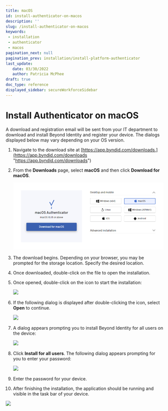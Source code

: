 ```yaml
---
title: macOS
id: install-authenticator-on-macos
description: ''
slug: /install-authenticator-on-macos
keywords: 
 - installation
 - authenticator
 - macos
pagination_next: null
pagination_prev: installation/install-platform-authenticator
last_update: 
   date: 03/30/2022
   author: Patricia McPhee
draft: true
doc_type: reference
displayed_sidebar: secureWorkforceSidebar
---
```


# Install Authenticator on macOS

A download and registration email will be sent from your IT department to download and install Beyond Identity and register your device. The dialogs displayed below may vary depending on your OS version.

1. Navigate to the download site at [https://app.byndid.com/downloads.](https://app.byndid.com/downloads "https://app.byndid.com/downloads")

2. From the **Downloads** page, select **macOS** and then click **Download for macOS**. 

   ![](../images/install/download-macos-authenticator.png)

3. The download begins. Depending on your browser, you may be prompted for the storage location. Specify the desired location.

4. Once downloaded, double-click on the file to open the installation.

5. Once opened, double-click on the icon to start the installation:  

   ![](/images/install/install_macos_icon.png)

6. If the following dialog is displayed after double-clicking the icon, select **Open** to continue. 

   ![](/images/install/download_install_macos_open_prompt.png)

7. A dialog appears prompting you to install Beyond Identity for all users on the device:   

   ![](/images/install/install_macos_install_all_users.png) 

8. Click **Install for all users**. The following dialog appears prompting for you to enter your password:  

   ![](/images/install/install_macos_password_prompt.png)

9. Enter the password for your device. 

10. After finishing the installation, the application should be running and visible in the task bar of your device. 

   ![](/images/install/macos_icon_taskbar.png)